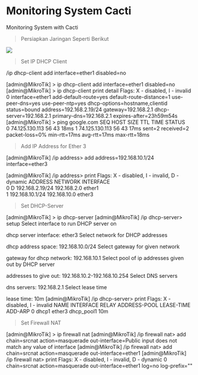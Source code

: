 # Monitoring System Cacti
Monitoring System with Cacti


> Persiapkan Jaringan Seperti Berikut

<img src="https://github.com/latehero/monitoring-system-cacti/blob/master/picture/Screenshot%20from%202018-01-06%2001-27-35.png">



> Set IP DHCP Client

/ip dhcp-client add interface=ether1 disabled=no

[admin@MikroTik] > ip dhcp-client add interface=ether1 disabled=no
[admin@MikroTik] > ip dhcp-client print detail 
Flags: X - disabled, I - invalid 
 0   interface=ether1 add-default-route=yes default-route-distance=1 
     use-peer-dns=yes use-peer-ntp=yes dhcp-options=hostname,clientid 
     status=bound address=192.168.2.19/24 gateway=192.168.2.1 
     dhcp-server=192.168.2.1 primary-dns=192.168.2.1 expires-after=23h59m54s 
[admin@MikroTik] > ping google.com
  SEQ HOST                                     SIZE TTL TIME  STATUS           
    0 74.125.130.113                             56  43 18ms 
    1 74.125.130.113                             56  43 17ms 
    sent=2 received=2 packet-loss=0% min-rtt=17ms avg-rtt=17ms max-rtt=18ms 
    


> Add IP Address for Ether 3

[admin@MikroTik] /ip address> add address=192.168.10.1/24 interface=ether3

[admin@MikroTik] /ip address> print 
Flags: X - disabled, I - invalid, D - dynamic 
    ADDRESS            NETWORK         INTERFACE                              
 0 D 192.168.2.19/24    192.168.2.0     ether1                                 
 1   192.168.10.1/24    192.168.10.0    ether3
 
 > Set DHCP-Server

[admin@MikroTik] > ip dhcp-server 
[admin@MikroTik] /ip dhcp-server> setup 
Select interface to run DHCP server on 

dhcp server interface: ether3
Select network for DHCP addresses 

dhcp address space: 192.168.10.0/24
Select gateway for given network 

gateway for dhcp network: 192.168.10.1
Select pool of ip addresses given out by DHCP server 

addresses to give out: 192.168.10.2-192.168.10.254
Select DNS servers 

dns servers: 192.168.2.1
Select lease time 

lease time: 10m
[admin@MikroTik] /ip dhcp-server> print 
Flags: X - disabled, I - invalid 
    NAME     INTERFACE     RELAY           ADDRESS-POOL     LEASE-TIME ADD-ARP
 0   dhcp1    ether3                        dhcp_pool1       10m

> Set Firewall NAT

[admin@MikroTik] > ip firewall nat 
[admin@MikroTik] /ip firewall nat> add chain=srcnat action=masquerade out-interface=Public
input does not match any value of interface
[admin@MikroTik] /ip firewall nat> add chain=srcnat action=masquerade out-interface=ether1
[admin@MikroTik] /ip firewall nat> print 
Flags: X - disabled, I - invalid, D - dynamic 
 0    chain=srcnat action=masquerade out-interface=ether1 log=no log-prefix="" 

